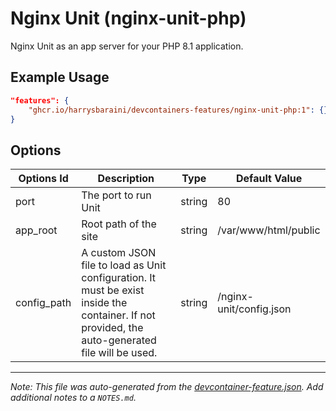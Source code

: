 
# Nginx Unit (nginx-unit-php)

Nginx Unit as an app server for your PHP 8.1 application.

## Example Usage

```json
"features": {
    "ghcr.io/harrysbaraini/devcontainers-features/nginx-unit-php:1": {}
}
```

## Options

| Options Id | Description | Type | Default Value |
|-----|-----|-----|-----|
| port | The port to run Unit | string | 80 |
| app_root | Root path of the site | string | /var/www/html/public |
| config_path | A custom JSON file to load as Unit configuration. It must be exist inside the container. If not provided, the auto-generated file will be used. | string | /nginx-unit/config.json |



---

_Note: This file was auto-generated from the [devcontainer-feature.json](https://github.com/harrysbaraini/devcontainers-features/blob/main/src/nginx-unit-php/devcontainer-feature.json).  Add additional notes to a `NOTES.md`._
